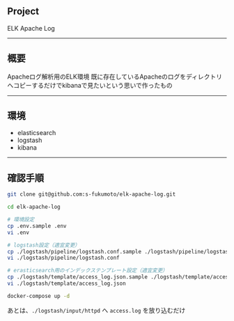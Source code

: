 ## Project
ELK Apache Log

---
## 概要
Apacheログ解析用のELK環境
既に存在しているApacheのログをディレクトリへコピーするだけでkibanaで見たいという思いで作ったもの

---
## 環境
* elasticsearch
* logstash
* kibana

---
## 確認手順

```bash
git clone git@github.com:s-fukumoto/elk-apache-log.git

cd elk-apache-log

# 環境設定
cp .env.sample .env
vi .env

# logstash設定（適宜変更）
cp ./logstash/pipeline/logstash.conf.sample ./logstash/pipeline/logstash.conf
vi ./logstash/pipeline/logstash.conf

# erasticsearch用のインデックステンプレート設定（適宜変更）
cp ./logstash/template/access_log.json.sample ./logstash/template/access_log.json
vi ./logstash/template/access_log.json

docker-compose up -d
```

あとは、`./logstash/input/httpd` へ `access.log` を放り込むだけ
